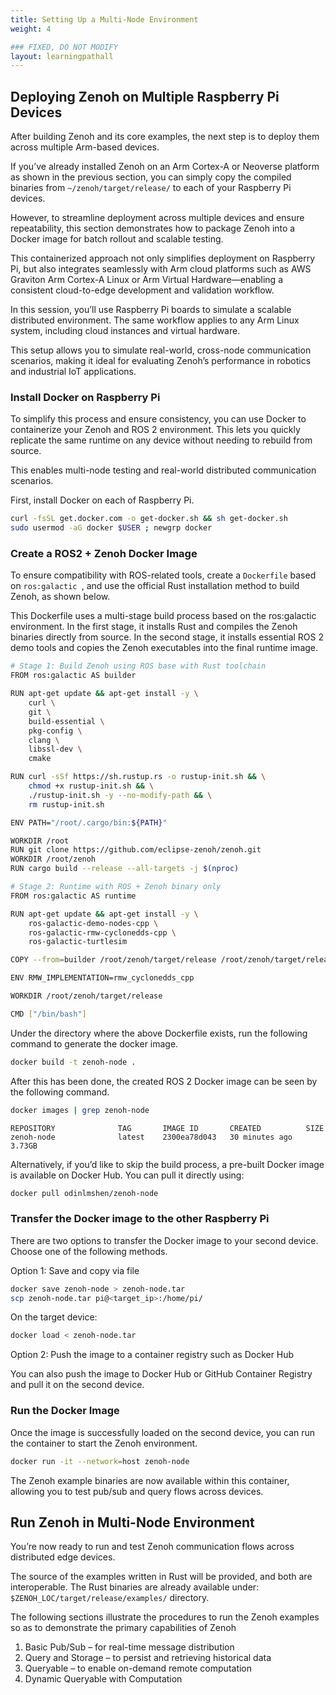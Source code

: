 ```yaml
---
title: Setting Up a Multi-Node Environment
weight: 4

### FIXED, DO NOT MODIFY
layout: learningpathall
---
```


## Deploying Zenoh on Multiple Raspberry Pi Devices

After building Zenoh and its core examples, the next step is to deploy them across multiple Arm-based devices.

If you’ve already installed Zenoh on an Arm Cortex-A or Neoverse platform as shown in the previous section, you can simply copy the compiled binaries from `~/zenoh/target/release/` to each of your Raspberry Pi devices.

However, to streamline deployment across multiple devices and ensure repeatability, this section demonstrates how to package Zenoh into a Docker image for batch rollout and scalable testing.

This containerized approach not only simplifies deployment on Raspberry Pi, but also integrates seamlessly with Arm cloud platforms such as AWS Graviton Arm Cortex-A Linux or Arm Virtual Hardware—enabling a consistent cloud-to-edge development and validation workflow.

In this session, you’ll use Raspberry Pi boards to simulate a scalable distributed environment. The same workflow applies to any Arm Linux system, including cloud instances and virtual hardware.

This setup allows you to simulate real-world, cross-node communication scenarios, making it ideal for evaluating Zenoh’s performance in robotics and industrial IoT applications.

### Install Docker on Raspberry Pi
To simplify this process and ensure consistency, you can use Docker to containerize your Zenoh and ROS 2 environment. 
This lets you quickly replicate the same runtime on any device without needing to rebuild from source.

This enables multi-node testing and real-world distributed communication scenarios.

First, install Docker on each of Raspberry Pi.

```bash
curl -fsSL get.docker.com -o get-docker.sh && sh get-docker.sh
sudo usermod -aG docker $USER ; newgrp docker
```

### Create a ROS2 + Zenoh Docker Image

To ensure compatibility with ROS-related tools, create a `Dockerfile` based on  `ros:galactic `, and use the official Rust installation method to build Zenoh, as shown below.

This Dockerfile uses a multi-stage build process based on the ros:galactic environment.
In the first stage, it installs Rust and compiles the Zenoh binaries directly from source. 
In the second stage, it installs essential ROS 2 demo tools and copies the Zenoh executables into the final runtime image.

```bash
# Stage 1: Build Zenoh using ROS base with Rust toolchain
FROM ros:galactic AS builder

RUN apt-get update && apt-get install -y \
    curl \
    git \
    build-essential \
    pkg-config \
    clang \
    libssl-dev \
    cmake

RUN curl -sSf https://sh.rustup.rs -o rustup-init.sh && \
    chmod +x rustup-init.sh && \
    ./rustup-init.sh -y --no-modify-path && \
    rm rustup-init.sh

ENV PATH="/root/.cargo/bin:${PATH}"

WORKDIR /root
RUN git clone https://github.com/eclipse-zenoh/zenoh.git
WORKDIR /root/zenoh
RUN cargo build --release --all-targets -j $(nproc)

# Stage 2: Runtime with ROS + Zenoh binary only
FROM ros:galactic AS runtime

RUN apt-get update && apt-get install -y \
    ros-galactic-demo-nodes-cpp \
    ros-galactic-rmw-cyclonedds-cpp \
    ros-galactic-turtlesim

COPY --from=builder /root/zenoh/target/release /root/zenoh/target/release

ENV RMW_IMPLEMENTATION=rmw_cyclonedds_cpp

WORKDIR /root/zenoh/target/release

CMD ["/bin/bash"]
```

Under the directory where the above Dockerfile exists, run the following command to generate the docker image.

```bash
docker build -t zenoh-node .
```

After this has been done, the created ROS 2 Docker image can be seen by the following command.

```bash
docker images | grep zenoh-node
```

```output
REPOSITORY              TAG       IMAGE ID       CREATED          SIZE
zenoh-node              latest    2300ea78d043   30 minutes ago   3.73GB
```

Alternatively, if you’d like to skip the build process, a pre-built Docker image is available on Docker Hub.
You can pull it directly using:

```bash
docker pull odinlmshen/zenoh-node
```

### Transfer the Docker image to the other Raspberry Pi

There are two options to transfer the Docker image to your second device. Choose one of the following methods.

Option 1: Save and copy via file 

```bash
docker save zenoh-node > zenoh-node.tar
scp zenoh-node.tar pi@<target_ip>:/home/pi/
```

On the target device:

```bash
docker load < zenoh-node.tar
```

Option 2: Push the image to a container registry such as Docker Hub

You can also push the image to Docker Hub or GitHub Container Registry and pull it on the second device.

### Run the Docker Image

Once the image is successfully loaded on the second device, you can run the container to start the Zenoh environment.

```bash
docker run -it --network=host zenoh-node
```

The Zenoh example binaries are now available within this container, allowing you to test pub/sub and query flows across devices.

## Run Zenoh in Multi-Node Environment

You’re now ready to run and test Zenoh communication flows across distributed edge devices.

The source of the examples written in Rust will be provided, and both are interoperable.  The 
Rust binaries are already available under: `$ZENOH_LOC/target/release/examples/` directory. 

The following sections illustrate the procedures to run the Zenoh examples so as to demonstrate the primary capabilities of Zenoh
1. Basic Pub/Sub – for real-time message distribution
2. Query and Storage – to persist and retrieving historical data
3. Queryable – to enable on-demand remote computation
4. Dynamic Queryable with Computation
